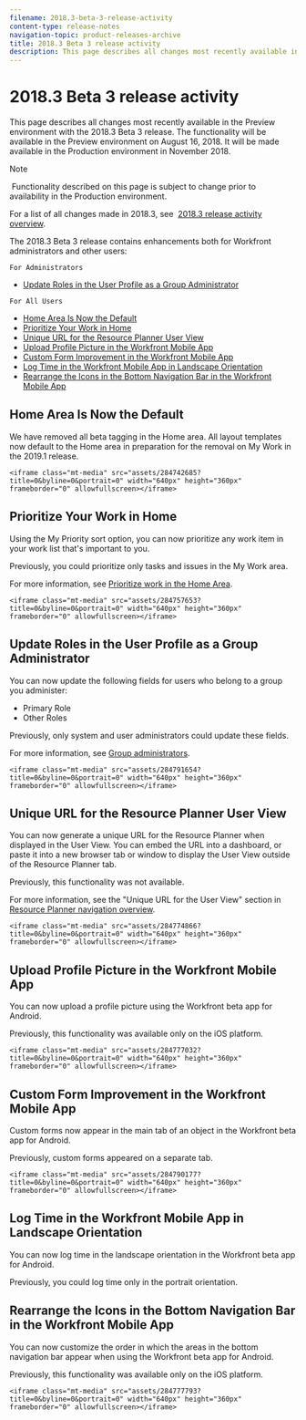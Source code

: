 ```yaml
---
filename: 2018.3-beta-3-release-activity
content-type: release-notes
navigation-topic: product-releases-archive
title: 2018.3 Beta 3 release activity
description: This page describes all changes most recently available in the Preview environment with the 2018.3 Beta 3 release. The functionality will be available in the Preview environment on August 16, 2018. It will be made available in the Production environment in November 2018.
---
```


# 2018.3 Beta 3 release activity

This page describes all changes most recently available in the Preview environment with the 2018.3 Beta 3 release.&nbsp;The functionality will be available in the Preview environment on August 16, 2018. It will be made available in&nbsp;the Production environment in November 2018.

>[!NOTE]
>
>&nbsp;Functionality described on this page is subject to change prior to availability in the Production environment.

For a list of all changes made in 2018.3, see&nbsp; [2018.3 release activity overview](../../../../product-announcements/product-releases/quarterly-release-archive/2018.3-release-activity/2018.3-release-activity-overview.md).

The 2018.3 Beta 3 release contains&nbsp;enhancements both for Workfront administrators and other users:

`For Administrators`

* [Update Roles in the User Profile as a Group Administrator](#update-user-profile-information-as-a-group-administrator)

`For All Users`

* [Home Area Is Now the Default](#home-area-is-now-the-default) 
* [Prioritize Your Work in Home](#prioritize-your-work-in-home) 
* [Unique URL for the Resource Planner User View](#unique-url-for-the-resource-planner-user-view) 
* [Upload Profile Picture in the Workfront Mobile App](#upload-profile-picture-in-the-android-mobile-app)&nbsp;
* [Custom Form Improvement in the Workfront Mobile App](#custom-form-improvement-in-the-workfront-mobile-app) 
* [Log Time in the Workfront Mobile App in Landscape Orientation](#log-time-in-the-workfront-mobile-app-in-landscape-orientation) 
* [Rearrange the Icons in the Bottom Navigation Bar in the Workfront Mobile App](#rearrange-the-icons-in-the-bottom-navigation-bar-in-the-workfront-mobile-app)

## Home Area Is Now the Default

We have removed all beta tagging in the Home area. All layout templates now default to the Home area in preparation for the removal on My Work in the 2019.1 release.

`<iframe class="mt-media" src="assets/284742685?title=0&byline=0&portrait=0" width="640px" height="360px" frameborder="0" allowfullscreen></iframe>`

## Prioritize Your Work in Home

Using the My Priority sort option, you can now prioritize any work item in your work list that's important to you.

Previously, you could prioritize only tasks and issues in the My Work area.

For more information, see [Prioritize work in the Home Area](../../../../workfront-basics/using-home/using-the-home-area/prioritize-work-in-home.md).

`<iframe class="mt-media" src="assets/284757653?title=0&byline=0&portrait=0" width="640px" height="360px" frameborder="0" allowfullscreen></iframe>`

## Update Roles in the User Profile as a Group Administrator

You can now update the following fields for users who belong to a group you administer:

* Primary Role
* Other Roles

Previously, only system and user administrators could update these fields.&nbsp;

For more information, see [Group administrators](../../../../administration-and-setup/manage-groups/group-roles/group-administrators.md).

`<iframe class="mt-media" src="assets/284791654?title=0&byline=0&portrait=0" width="640px" height="360px" frameborder="0" allowfullscreen></iframe>`

## Unique URL for the Resource Planner User View

You can now generate a unique URL for the Resource Planner&nbsp;when displayed in the User View. You can embed the URL into a dashboard, or paste it into a new browser tab or window to display the User View outside of the Resource Planner tab.

Previously, this functionality was not available.

For more information, see the "Unique URL for the User View" section in [Resource Planner navigation overview](../../../../resource-mgmt/resource-planning/resource-planner-navigation.md).

`<iframe class="mt-media" src="assets/284774866?title=0&byline=0&portrait=0" width="640px" height="360px" frameborder="0" allowfullscreen></iframe>`

## Upload Profile Picture in the Workfront Mobile App&nbsp;

You can now upload a profile picture using the Workfront beta app for Android.

Previously, this functionality was available only on the iOS platform.&nbsp;

<!--
For more information, see .
-->

`<iframe class="mt-media" src="assets/284777032?title=0&byline=0&portrait=0" width="640px" height="360px" frameborder="0" allowfullscreen></iframe>`

## Custom Form Improvement in the Workfront Mobile App

Custom forms now appear in the main tab of an object in the Workfront beta app for Android.

Previously,&nbsp;custom forms appeared on a separate tab.

<!--
For more information, see the "Editing Custom Forms" section in .
-->

`<iframe class="mt-media" src="assets/284790177?title=0&byline=0&portrait=0" width="640px" height="360px" frameborder="0" allowfullscreen></iframe>`

## Log Time in the Workfront Mobile App in Landscape Orientation

You can now log time in the landscape orientation in the Workfront beta app for Android.

Previously, you could log time only in the portrait orientation.

<!--
For more information, see
-->

## Rearrange the Icons in the Bottom Navigation Bar in the Workfront Mobile App

You can now customize the order in which the areas in the bottom navigation bar appear when using the Workfront beta app for Android.

Previously, this functionality was available only on the iOS platform.

<!--
For more information, see .
-->

`<iframe class="mt-media" src="assets/284777793?title=0&byline=0&portrait=0" width="640px" height="360px" frameborder="0" allowfullscreen></iframe>` 
